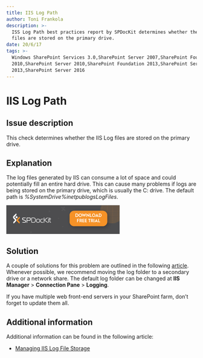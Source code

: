 ```yaml
---
title: IIS Log Path
author: Toni Frankola
description: >-
  ISS Log Path best practices report by SPDocKit determines whether the IIS Log
  files are stored on the primary drive.
date: 20/6/17
tags: >-
  Windows SharePoint Services 3.0,SharePoint Server 2007,SharePoint Foundation
  2010,SharePoint Server 2010,SharePoint Foundation 2013,SharePoint Server
  2013,SharePoint Server 2016
---
```


# IIS Log Path

## Issue description

This check determines whether the IIS Log files are stored on the primary drive.

## Explanation

The log files generated by IIS can consume a lot of space and could potentially fill an entire hard drive. This can cause many problems if logs are being stored on the primary drive, which is usually the C: drive. The default path is _%SystemDrive%inetpublogsLogFiles_.

[![Download SPDocKit](../.gitbook/assets/spdockit_download.png)](http://bit.ly/2US0Zna)

## Solution

A couple of solutions for this problem are outlined in the following [article](http://www.iis.net/learn/manage/provisioning-and-managing-iis/managing-iis-log-file-storage). Whenever possible, we recommend moving the log folder to a secondary drive or a network share. The default log folder can be changed at **IIS Manager** &gt; **Connection Pane** &gt; **Logging**.

If you have multiple web front-end servers in your SharePoint farm, don’t forget to update them all.

## Additional information

Additional information can be found in the following article:

* [Managing IIS Log File Storage](https://docs.microsoft.com/en-us/iis/manage/provisioning-and-managing-iis/managing-iis-log-file-storage)

